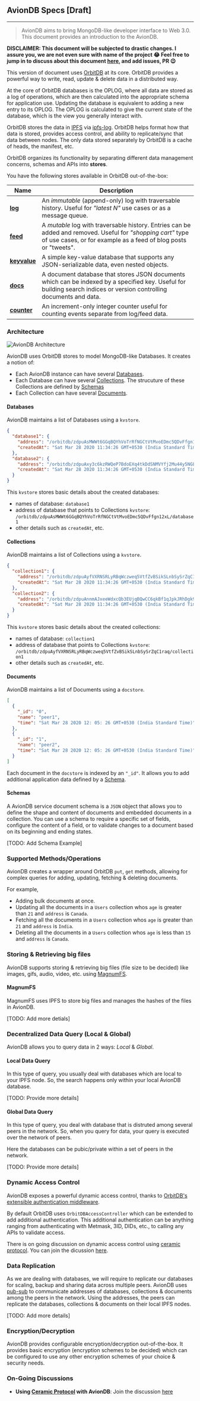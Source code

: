 ## AvionDB Specs [Draft]

---

> AvionDB aims to bring MongoDB-like developer interface to Web 3.0. This document provides an introduction to the AvionDB.

**DISCLAIMER: This document will be subjected to drastic changes. I assure you, we are not even sure with name of the project 😂 Feel free to jump in to discuss about this document [here](https://discord.gg/sFXyza), and add issues, PR 😉**

This version of document uses [OrbitDB](https://github.com/orbitdb/orbit-db) at its core. OrbitDB provides a powerful way to write, read, update & delete data in a distributed way.

At the core of OrbitDB databases is the OPLOG, where all data are stored as a log of operations, which are then calculated into the appropriate schema for application use. Updating the database is equivalent to adding a new entry to its OPLOG. The OPLOG is calculated to give the current state of the database, which is the view you generally interact with.

OrbitDB stores the data in [IPFS](https://ipfs.io) via [ipfs-log](https://github.com/orbitdb/ipfs-log). OrbitDB helps format how that data is stored, provides access control, and ability to replicate/sync that data between nodes. The only data stored separately by OrbitDB is a cache of heads, the manifest, etc.

OrbitDB organizes its functionality by separating different data management concerns, schemas and APIs into **stores**.

You have the following stores available in OrbitDB out-of-the-box:

| Name                                                                                              | Description                                                                                                                                                                     |
| ------------------------------------------------------------------------------------------------- | ------------------------------------------------------------------------------------------------------------------------------------------------------------------------------- |
| **[log](https://github.com/orbitdb/orbit-db/blob/master/API.md#orbitdblognameaddress)**           | An _immutable_ (append-only) log with traversable history. Useful for _"latest N"_ use cases or as a message queue.                                                             |
| **[feed](https://github.com/orbitdb/orbit-db/blob/master/API.md#orbitdbfeednameaddress)**         | A _mutable_ log with traversable history. Entries can be added and removed. Useful for _"shopping cart"_ type of use cases, or for example as a feed of blog posts or "tweets". |
| **[keyvalue](https://github.com/orbitdb/orbit-db/blob/master/API.md#orbitdbkeyvaluenameaddress)** | A simple key-value database that supports any JSON-serializable data, even nested objects.                                                                                      |
| **[docs](https://github.com/orbitdb/orbit-db/blob/master/API.md#orbitdbdocsnameaddress-options)** | A document database that stores JSON documents which can be indexed by a specified key. Useful for building search indices or version controlling documents and data.           |
| **[counter](https://github.com/orbitdb/orbit-db/blob/master/API.md#orbitdbcounternameaddress)**   | An increment-only integer counter useful for counting events separate from log/feed data.                                                                                       |

### Architecture

![AvionDB Architecture](./assets/Architecture.png)

AvionDB uses OrbitDB stores to model MongoDB-like Databases. It creates a notion of:

- Each AvionDB instance can have several [Databases](#databases).
- Each Database can have several [Collections](#collections). The strucuture of these Collections are defined by [Schemas](#Schemas)
- Each Collection can have several [Documents](#Documents).

#### Databases

AvionDB maintains a list of Databases using a `kvstore`.

```json
{
  "database1": {
    "address": "/orbitdb/zdpuAsMWWt6GGqBQYhVoTrRfNGCtVtMvoEDmc5QDvFfgn12xL/database1",
    "createdAt": "Sat Mar 28 2020 11:34:26 GMT+0530 (India Standard Time)"
  },
  "database2": {
    "address": "/orbitdb/zdpuAxy3c6kzRWQeP7BdoEXq4tkDdSNMVYfj2Mu44y5NGLffx/database2",
    "createdAt": "Sat Mar 28 2020 11:34:26 GMT+0530 (India Standard Time)"
  }
}
```

This `kvstore` stores basic details about the created databases:

- names of database: `database1`
- address of database that points to Collections `kvstore`: `/orbitdb/zdpuAsMWWt6GGqBQYhVoTrRfNGCtVtMvoEDmc5QDvFfgn12xL/database1`
- other details such as `createdAt`, etc.

#### Collections

AvionDB maintains a list of Collections using a `kvstore`.

```json
{
  "collection1": {
    "address": "/orbitdb/zdpuAyfVXRNSRLyRBqWczweq5VtfZvBSikSLnbSySrZqC1raq/collection1",
    "createdAt": "Sat Mar 28 2020 11:34:26 GMT+0530 (India Standard Time)"
  },
  "collection2": {
    "address": "/orbitdb/zdpuAnnmAJxeeWdxcQb3EUjqBQwCC6qkBf1qJpkJRhDgk9TLM/collection2",
    "createdAt": "Sat Mar 28 2020 11:34:26 GMT+0530 (India Standard Time)"
  }
}
```

This `kvstore` stores basic details about the created collections:

- names of database: `collection1`
- address of database that points to Collections `kvstore`: `/orbitdb/zdpuAyfVXRNSRLyRBqWczweq5VtfZvBSikSLnbSySrZqC1raq/collection1`
- other details such as `createdAt`, etc.

#### Documents

AvionDB maintains a list of Documents using a `docstore`.

```json
[
  {
    "_id": "0",
    "name": "peer1",
    "time": "Sat Mar 28 2020 12: 05: 26 GMT+0530 (India Standard Time)"
  },
  {
    "_id": "1",
    "name": "peer2",
    "time": "Sat Mar 28 2020 12: 05: 26 GMT+0530 (India Standard Time)"
  }
]
```

Each document in the `docstore` is indexed by an `"_id"`. It allows you to add additional application data defined by a [Schema](#Schemas).

#### Schemas

A AvionDB service document schema is a `JSON` object that allows you to define the shape and content of documents and embedded documents in a collection. You can use a schema to require a specific set of fields, configure the content of a field, or to validate changes to a document based on its beginning and ending states.

[TODO: Add Schema Example]

### Supported Methods/Operations

AvionDB creates a wrapper around OrbitDB `put`, `get` methods, allowing for complex queries for adding, updating, fetching & deleting documents.

For example,

- Adding bulk documents at once.
- Updating all the documents in a `Users` collection whos `age` is greater than `21` and `address` is `Canada`.
- Fetching all the documents in a `Users` collection whos `age` is greater than `21` and `address` is `India`.
- Deleting all the documents in a `Users` collection whos `age` is less than `15` and `address` is `Canada`.

### Storing & Retrieving big files

AvionDB supports storing & retrieving big files (file size to be decided) like images, gifs, audio, video, etc. using [MagnumFS](#magnumfs).

#### MagnumFS

MagnumFS uses IPFS to store big files and manages the hashes of the files in AvionDB.

[TODO: Add more detials]

### Decentralized Data Query (Local & Global)

AvionDB allows you to query data in 2 ways: _Local_ & _Global_.

#### Local Data Query

In this type of query, you usually deal with databases which are local to your IPFS node. So, the search happens only within your local AvionDB database.

[TODO: Provide more details]

#### Global Data Query

In this type of query, you deal with database that is distruted among several peers in the network. So, when you query for data, your query is executed over the network of peers.

Here the databases can be pubic/private within a set of peers in the network.

[TODO: Provide more details]

### Dynamic Access Control

AvionDB exposes a powerful dynamic access control, thanks to [OrbitDB's extensible authentication middleware](https://github.com/orbitdb/orbit-db-access-controllers#creating-a-custom-access-controller).

By default OrbitDB uses `OrbitDBAccessController` which can be extended to add additional authentication. This additional authentication can be anything ranging from authenticating with Metmask, 3ID, DIDs, etc., to calling any APIs to validate access.

There is on going discussion on dynamic access control using [ceramic protocol](https://www.ceramic.network/). You can join the dicussion [here](https://discord.gg/cXyREx).

### Data Replication

As we are dealing with databases, we will require to replicate our databases for scaling, backup and sharing data across multiple peers. AvionDB uses [pub-sub](https://github.com/ipfs/interface-js-ipfs-core) to communicate addresses of databases, collections & documents among the peers in the network. Using the addresses, the peers can replicate the databases, collections & documents on their local IPFS nodes.

[TODO: Add more details]

### Encryption/Decryption

AvionDB provides configurable encryption/decryption out-of-the-box. It provides basic encryption (encryption schemes to be decided) which can be configured to use any other encryption schemes of your choice & security needs.

### On-Going Discussions

- **Using [Ceramic Protocol](https://www.ceramic.network/) with AvionDB**: Join the discussion [here](https://discord.gg/cXyREx)
